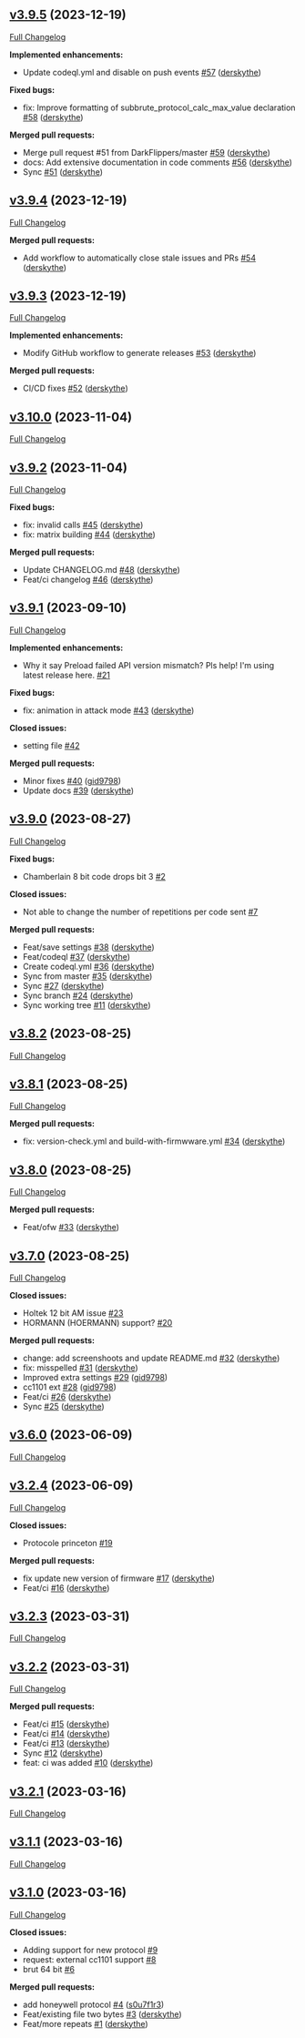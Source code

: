  ## [v3.9.5](https://github.com/DarkFlippers/flipperzero-subbrute/tree/v3.9.5) (2023-12-19)

[Full Changelog](https://github.com/DarkFlippers/flipperzero-subbrute/compare/v3.9.4...v3.9.5)

**Implemented enhancements:**

- Update codeql.yml and disable on push events [\#57](https://github.com/DarkFlippers/flipperzero-subbrute/pull/57) ([derskythe](https://github.com/derskythe))

**Fixed bugs:**

- fix: Improve formatting of subbrute\_protocol\_calc\_max\_value declaration [\#58](https://github.com/DarkFlippers/flipperzero-subbrute/pull/58) ([derskythe](https://github.com/derskythe))

**Merged pull requests:**

- Merge pull request \#51 from DarkFlippers/master [\#59](https://github.com/DarkFlippers/flipperzero-subbrute/pull/59) ([derskythe](https://github.com/derskythe))
- docs: Add extensive documentation in code comments [\#56](https://github.com/DarkFlippers/flipperzero-subbrute/pull/56) ([derskythe](https://github.com/derskythe))
- Sync [\#51](https://github.com/DarkFlippers/flipperzero-subbrute/pull/51) ([derskythe](https://github.com/derskythe))

## [v3.9.4](https://github.com/DarkFlippers/flipperzero-subbrute/tree/v3.9.4) (2023-12-19)

[Full Changelog](https://github.com/DarkFlippers/flipperzero-subbrute/compare/v3.9.3...v3.9.4)

**Merged pull requests:**

- Add workflow to automatically close stale issues and PRs [\#54](https://github.com/DarkFlippers/flipperzero-subbrute/pull/54) ([derskythe](https://github.com/derskythe))

## [v3.9.3](https://github.com/DarkFlippers/flipperzero-subbrute/tree/v3.9.3) (2023-12-19)

[Full Changelog](https://github.com/DarkFlippers/flipperzero-subbrute/compare/v3.10.0...v3.9.3)

**Implemented enhancements:**

- Modify GitHub workflow to generate releases [\#53](https://github.com/DarkFlippers/flipperzero-subbrute/pull/53) ([derskythe](https://github.com/derskythe))

**Merged pull requests:**

- CI/CD fixes [\#52](https://github.com/DarkFlippers/flipperzero-subbrute/pull/52) ([derskythe](https://github.com/derskythe))

## [v3.10.0](https://github.com/DarkFlippers/flipperzero-subbrute/tree/v3.10.0) (2023-11-04)

[Full Changelog](https://github.com/DarkFlippers/flipperzero-subbrute/compare/v3.9.2...v3.10.0)

## [v3.9.2](https://github.com/DarkFlippers/flipperzero-subbrute/tree/v3.9.2) (2023-11-04)

[Full Changelog](https://github.com/DarkFlippers/flipperzero-subbrute/compare/v3.9.1...v3.9.2)

**Fixed bugs:**

- fix: invalid calls [\#45](https://github.com/DarkFlippers/flipperzero-subbrute/pull/45) ([derskythe](https://github.com/derskythe))
- fix: matrix building [\#44](https://github.com/DarkFlippers/flipperzero-subbrute/pull/44) ([derskythe](https://github.com/derskythe))

**Merged pull requests:**

- Update CHANGELOG.md [\#48](https://github.com/DarkFlippers/flipperzero-subbrute/pull/48) ([derskythe](https://github.com/derskythe))
- Feat/ci changelog [\#46](https://github.com/DarkFlippers/flipperzero-subbrute/pull/46) ([derskythe](https://github.com/derskythe))

## [v3.9.1](https://github.com/DarkFlippers/flipperzero-subbrute/tree/v3.9.1) (2023-09-10)

[Full Changelog](https://github.com/DarkFlippers/flipperzero-subbrute/compare/v3.9.0...v3.9.1)

**Implemented enhancements:**

- Why it say Preload failed API version mismatch? Pls help! I'm using latest release here. [\#21](https://github.com/DarkFlippers/flipperzero-subbrute/issues/21)

**Fixed bugs:**

- fix: animation in attack mode [\#43](https://github.com/DarkFlippers/flipperzero-subbrute/pull/43) ([derskythe](https://github.com/derskythe))

**Closed issues:**

- setting file [\#42](https://github.com/DarkFlippers/flipperzero-subbrute/issues/42)

**Merged pull requests:**

- Minor fixes [\#40](https://github.com/DarkFlippers/flipperzero-subbrute/pull/40) ([gid9798](https://github.com/gid9798))
- Update docs [\#39](https://github.com/DarkFlippers/flipperzero-subbrute/pull/39) ([derskythe](https://github.com/derskythe))

## [v3.9.0](https://github.com/DarkFlippers/flipperzero-subbrute/tree/v3.9.0) (2023-08-27)

[Full Changelog](https://github.com/DarkFlippers/flipperzero-subbrute/compare/v3.8.2...v3.9.0)

**Fixed bugs:**

- Chamberlain 8 bit code drops bit 3 [\#2](https://github.com/DarkFlippers/flipperzero-subbrute/issues/2)

**Closed issues:**

- Not able to change the number of repetitions per code sent [\#7](https://github.com/DarkFlippers/flipperzero-subbrute/issues/7)

**Merged pull requests:**

- Feat/save settings [\#38](https://github.com/DarkFlippers/flipperzero-subbrute/pull/38) ([derskythe](https://github.com/derskythe))
- Feat/codeql [\#37](https://github.com/DarkFlippers/flipperzero-subbrute/pull/37) ([derskythe](https://github.com/derskythe))
- Create codeql.yml [\#36](https://github.com/DarkFlippers/flipperzero-subbrute/pull/36) ([derskythe](https://github.com/derskythe))
- Sync from master [\#35](https://github.com/DarkFlippers/flipperzero-subbrute/pull/35) ([derskythe](https://github.com/derskythe))
- Sync [\#27](https://github.com/DarkFlippers/flipperzero-subbrute/pull/27) ([derskythe](https://github.com/derskythe))
- Sync branch [\#24](https://github.com/DarkFlippers/flipperzero-subbrute/pull/24) ([derskythe](https://github.com/derskythe))
- Sync working tree [\#11](https://github.com/DarkFlippers/flipperzero-subbrute/pull/11) ([derskythe](https://github.com/derskythe))

## [v3.8.2](https://github.com/DarkFlippers/flipperzero-subbrute/tree/v3.8.2) (2023-08-25)

[Full Changelog](https://github.com/DarkFlippers/flipperzero-subbrute/compare/v3.8.1...v3.8.2)

## [v3.8.1](https://github.com/DarkFlippers/flipperzero-subbrute/tree/v3.8.1) (2023-08-25)

[Full Changelog](https://github.com/DarkFlippers/flipperzero-subbrute/compare/v3.8.0...v3.8.1)

**Merged pull requests:**

- fix: version-check.yml and build-with-firmwware.yml [\#34](https://github.com/DarkFlippers/flipperzero-subbrute/pull/34) ([derskythe](https://github.com/derskythe))

## [v3.8.0](https://github.com/DarkFlippers/flipperzero-subbrute/tree/v3.8.0) (2023-08-25)

[Full Changelog](https://github.com/DarkFlippers/flipperzero-subbrute/compare/v3.7.0...v3.8.0)

**Merged pull requests:**

- Feat/ofw [\#33](https://github.com/DarkFlippers/flipperzero-subbrute/pull/33) ([derskythe](https://github.com/derskythe))

## [v3.7.0](https://github.com/DarkFlippers/flipperzero-subbrute/tree/v3.7.0) (2023-08-25)

[Full Changelog](https://github.com/DarkFlippers/flipperzero-subbrute/compare/v3.6.0...v3.7.0)

**Closed issues:**

- Holtek 12 bit AM issue [\#23](https://github.com/DarkFlippers/flipperzero-subbrute/issues/23)
- HORMANN \(HOERMANN\) support? [\#20](https://github.com/DarkFlippers/flipperzero-subbrute/issues/20)

**Merged pull requests:**

- change: add screenshoots and update README.md [\#32](https://github.com/DarkFlippers/flipperzero-subbrute/pull/32) ([derskythe](https://github.com/derskythe))
- fix: misspelled [\#31](https://github.com/DarkFlippers/flipperzero-subbrute/pull/31) ([derskythe](https://github.com/derskythe))
- Improved extra settings [\#29](https://github.com/DarkFlippers/flipperzero-subbrute/pull/29) ([gid9798](https://github.com/gid9798))
- сc1101 ext [\#28](https://github.com/DarkFlippers/flipperzero-subbrute/pull/28) ([gid9798](https://github.com/gid9798))
- Feat/ci [\#26](https://github.com/DarkFlippers/flipperzero-subbrute/pull/26) ([derskythe](https://github.com/derskythe))
- Sync [\#25](https://github.com/DarkFlippers/flipperzero-subbrute/pull/25) ([derskythe](https://github.com/derskythe))

## [v3.6.0](https://github.com/DarkFlippers/flipperzero-subbrute/tree/v3.6.0) (2023-06-09)

[Full Changelog](https://github.com/DarkFlippers/flipperzero-subbrute/compare/v3.2.4...v3.6.0)

## [v3.2.4](https://github.com/DarkFlippers/flipperzero-subbrute/tree/v3.2.4) (2023-06-09)

[Full Changelog](https://github.com/DarkFlippers/flipperzero-subbrute/compare/v3.2.3...v3.2.4)

**Closed issues:**

- Protocole princeton [\#19](https://github.com/DarkFlippers/flipperzero-subbrute/issues/19)

**Merged pull requests:**

- fix update new version of firmware [\#17](https://github.com/DarkFlippers/flipperzero-subbrute/pull/17) ([derskythe](https://github.com/derskythe))
- Feat/ci [\#16](https://github.com/DarkFlippers/flipperzero-subbrute/pull/16) ([derskythe](https://github.com/derskythe))

## [v3.2.3](https://github.com/DarkFlippers/flipperzero-subbrute/tree/v3.2.3) (2023-03-31)

[Full Changelog](https://github.com/DarkFlippers/flipperzero-subbrute/compare/v3.2.2...v3.2.3)

## [v3.2.2](https://github.com/DarkFlippers/flipperzero-subbrute/tree/v3.2.2) (2023-03-31)

[Full Changelog](https://github.com/DarkFlippers/flipperzero-subbrute/compare/v3.2.1...v3.2.2)

**Merged pull requests:**

- Feat/ci [\#15](https://github.com/DarkFlippers/flipperzero-subbrute/pull/15) ([derskythe](https://github.com/derskythe))
- Feat/ci [\#14](https://github.com/DarkFlippers/flipperzero-subbrute/pull/14) ([derskythe](https://github.com/derskythe))
- Feat/ci [\#13](https://github.com/DarkFlippers/flipperzero-subbrute/pull/13) ([derskythe](https://github.com/derskythe))
- Sync [\#12](https://github.com/DarkFlippers/flipperzero-subbrute/pull/12) ([derskythe](https://github.com/derskythe))
- feat: ci was added [\#10](https://github.com/DarkFlippers/flipperzero-subbrute/pull/10) ([derskythe](https://github.com/derskythe))

## [v3.2.1](https://github.com/DarkFlippers/flipperzero-subbrute/tree/v3.2.1) (2023-03-16)

[Full Changelog](https://github.com/DarkFlippers/flipperzero-subbrute/compare/v3.1.1...v3.2.1)

## [v3.1.1](https://github.com/DarkFlippers/flipperzero-subbrute/tree/v3.1.1) (2023-03-16)

[Full Changelog](https://github.com/DarkFlippers/flipperzero-subbrute/compare/v3.1.0...v3.1.1)

## [v3.1.0](https://github.com/DarkFlippers/flipperzero-subbrute/tree/v3.1.0) (2023-03-16)

[Full Changelog](https://github.com/DarkFlippers/flipperzero-subbrute/compare/aa8001e6237804771738ce557039d1bf206aa7d1...v3.1.0)

**Closed issues:**

- Adding support for new protocol [\#9](https://github.com/DarkFlippers/flipperzero-subbrute/issues/9)
- request: external cc1101 support [\#8](https://github.com/DarkFlippers/flipperzero-subbrute/issues/8)
- brut 64 bit [\#6](https://github.com/DarkFlippers/flipperzero-subbrute/issues/6)

**Merged pull requests:**

- add honeywell protocol [\#4](https://github.com/DarkFlippers/flipperzero-subbrute/pull/4) ([s0u7f1r3](https://github.com/s0u7f1r3))
- Feat/existing file two bytes [\#3](https://github.com/DarkFlippers/flipperzero-subbrute/pull/3) ([derskythe](https://github.com/derskythe))
- Feat/more repeats [\#1](https://github.com/DarkFlippers/flipperzero-subbrute/pull/1) ([derskythe](https://github.com/derskythe))
